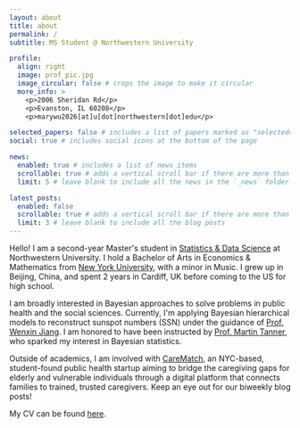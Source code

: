 ```yaml
---
layout: about
title: about
permalink: /
subtitle: MS Student @ Northwestern University

profile:
  align: right
  image: prof_pic.jpg
  image_circular: false # crops the image to make it circular
  more_info: >
    <p>2006 Sheridan Rd</p>
    <p>Evanston, IL 60208</p>
    <p>marywu2026[at]u[dot]northwestern[dot]edu</p>

selected_papers: false # includes a list of papers marked as "selected={true}"
social: true # includes social icons at the bottom of the page

news:
  enabled: true # includes a list of news items
  scrollable: true # adds a vertical scroll bar if there are more than 3 news items
  limit: 5 # leave blank to include all the news in the `_news` folder

latest_posts:
  enabled: false
  scrollable: true # adds a vertical scroll bar if there are more than 3 new posts items
  limit: 3 # leave blank to include all the blog posts
---
```


Hello! I am a second-year Master's student in [Statistics & Data Science](https://statistics.northwestern.edu/) at Northwestern University. I hold a Bachelor of Arts in Economics & Mathematics from [New York University](https://www.nyu.edu/), with a minor in Music. I grew up in Beijing, China, and spent 2 years in Cardiff, UK before coming to the US for high school.

I am broadly interested in Bayesian approaches to solve problems in public health and the social sciences. Currently, I'm applying Bayesian hierarchical models to reconstruct sunspot numbers (SSN) under the guidance of [Prof. Wenxin Jiang](https://statistics.northwestern.edu/people/faculty/wenxin-jiang.html). I am honored to have been instructed by [Prof. Martin Tanner](https://statistics.northwestern.edu/people/in-memoriam/martin-tanner.html), who sparked my interest in Bayesian statistics.

Outside of academics, I am involved with [CareMatch](https://marywu-12.github.io/carematch/), an NYC-based, student-found public health startup aiming to bridge the caregiving gaps for elderly and vulnerable individuals through a digital platform that connects families to trained, trusted caregivers. Keep an eye out for our biweekly blog posts!

My CV can be found [here](https://marywu-12.github.io/assets/pdf/Mary_Wu_CV.pdf).
